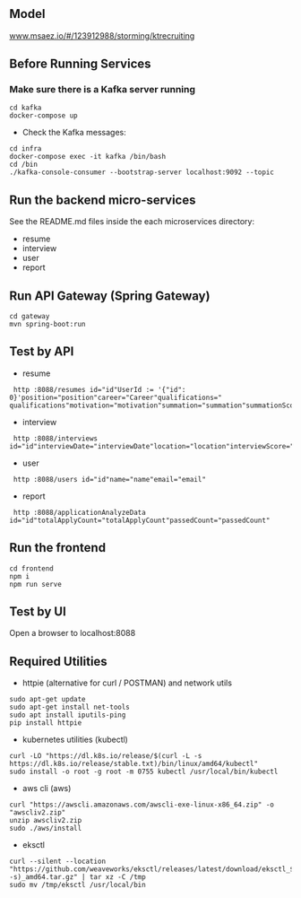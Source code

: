 # 

## Model
www.msaez.io/#/123912988/storming/ktrecruiting

## Before Running Services
### Make sure there is a Kafka server running
```
cd kafka
docker-compose up
```
- Check the Kafka messages:
```
cd infra
docker-compose exec -it kafka /bin/bash
cd /bin
./kafka-console-consumer --bootstrap-server localhost:9092 --topic
```

## Run the backend micro-services
See the README.md files inside the each microservices directory:

- resume
- interview
- user
- report


## Run API Gateway (Spring Gateway)
```
cd gateway
mvn spring-boot:run
```

## Test by API
- resume
```
 http :8088/resumes id="id"UserId := '{"id": 0}'position="position"career="Career"qualifications=" qualifications"motivation="motivation"summation="summation"summationScore="summationScore"
```
- interview
```
 http :8088/interviews id="id"interviewDate="interviewDate"location="location"interviewScore="interviewScore"passed="passed"
```
- user
```
 http :8088/users id="id"name="name"email="email"
```
- report
```
 http :8088/applicationAnalyzeData id="id"totalApplyCount="totalApplyCount"passedCount="passedCount"
```


## Run the frontend
```
cd frontend
npm i
npm run serve
```

## Test by UI
Open a browser to localhost:8088

## Required Utilities

- httpie (alternative for curl / POSTMAN) and network utils
```
sudo apt-get update
sudo apt-get install net-tools
sudo apt install iputils-ping
pip install httpie
```

- kubernetes utilities (kubectl)
```
curl -LO "https://dl.k8s.io/release/$(curl -L -s https://dl.k8s.io/release/stable.txt)/bin/linux/amd64/kubectl"
sudo install -o root -g root -m 0755 kubectl /usr/local/bin/kubectl
```

- aws cli (aws)
```
curl "https://awscli.amazonaws.com/awscli-exe-linux-x86_64.zip" -o "awscliv2.zip"
unzip awscliv2.zip
sudo ./aws/install
```

- eksctl 
```
curl --silent --location "https://github.com/weaveworks/eksctl/releases/latest/download/eksctl_$(uname -s)_amd64.tar.gz" | tar xz -C /tmp
sudo mv /tmp/eksctl /usr/local/bin
```
